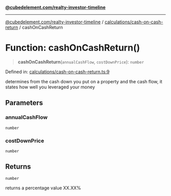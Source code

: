 [**@cubedelement.com/realty-investor-timeline**](../../../index.md)

---

[@cubedelement.com/realty-investor-timeline](../../../modules.md) / [calculations/cash-on-cash-return](../index.md) / cashOnCashReturn

# Function: cashOnCashReturn()

> **cashOnCashReturn**(`annualCashFlow`, `costDownPrice`): `number`

Defined in: [calculations/cash-on-cash-return.ts:9](https://github.com/kvernon/realty-investor-timeline/blob/c7446a8a5576468ac5874a2dd8323180fa97a55b/src/calculations/cash-on-cash-return.ts#L9)

determines from the cash down you put on a property and the cash flow, it states how well you leveraged your money

## Parameters

### annualCashFlow

`number`

### costDownPrice

`number`

## Returns

`number`

returns a percentage value XX.XX%
